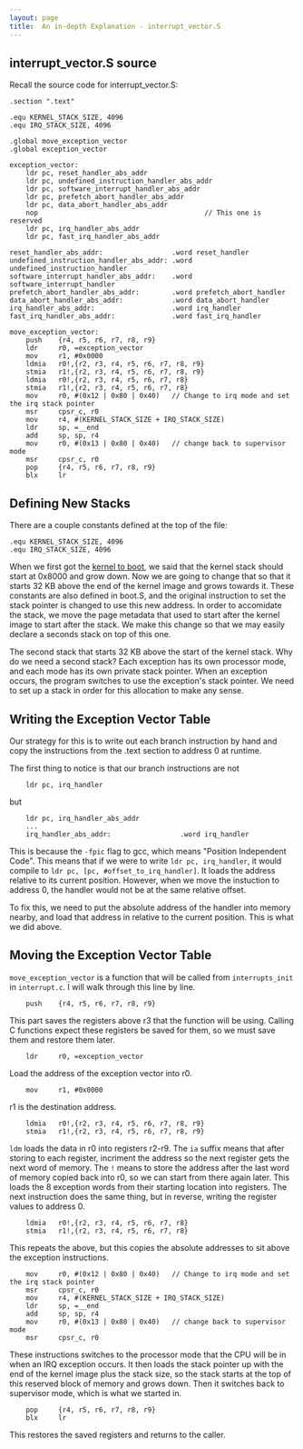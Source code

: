 ```yaml
---
layout: page
title:  An in-depth Explanation - interrupt_vector.S
---
```

## interrupt_vector.S source
Recall the source code for interrupt_vector.S:
```
.section ".text"

.equ KERNEL_STACK_SIZE, 4096
.equ IRQ_STACK_SIZE, 4096

.global move_exception_vector
.global exception_vector

exception_vector:
    ldr pc, reset_handler_abs_addr
    ldr pc, undefined_instruction_handler_abs_addr
    ldr pc, software_interrupt_handler_abs_addr
    ldr pc, prefetch_abort_handler_abs_addr
    ldr pc, data_abort_handler_abs_addr
    nop                                         // This one is reserved
    ldr pc, irq_handler_abs_addr
    ldr pc, fast_irq_handler_abs_addr

reset_handler_abs_addr:                 .word reset_handler
undefined_instruction_handler_abs_addr: .word undefined_instruction_handler
software_interrupt_handler_abs_addr:    .word software_interrupt_handler
prefetch_abort_handler_abs_addr:        .word prefetch_abort_handler
data_abort_handler_abs_addr:            .word data_abort_handler
irq_handler_abs_addr:                   .word irq_handler
fast_irq_handler_abs_addr:              .word fast_irq_handler

move_exception_vector:
    push    {r4, r5, r6, r7, r8, r9}
    ldr     r0, =exception_vector 
    mov     r1, #0x0000
    ldmia   r0!,{r2, r3, r4, r5, r6, r7, r8, r9}
    stmia   r1!,{r2, r3, r4, r5, r6, r7, r8, r9}
    ldmia   r0!,{r2, r3, r4, r5, r6, r7, r8}
    stmia   r1!,{r2, r3, r4, r5, r6, r7, r8}
    mov     r0, #(0x12 | 0x80 | 0x40)   // Change to irq mode and set the irq stack pointer
    msr     cpsr_c, r0
    mov     r4, #(KERNEL_STACK_SIZE + IRQ_STACK_SIZE)
    ldr     sp, =__end
    add     sp, sp, r4
    mov     r0, #(0x13 | 0x80 | 0x40)   // change back to supervisor mode
    msr     cpsr_c, r0
    pop     {r4, r5, r6, r7, r8, r9}
    blx     lr
```

## Defining New Stacks
There are a couple constants defined at the top of the file:
```
.equ KERNEL_STACK_SIZE, 4096
.equ IRQ_STACK_SIZE, 4096
```
When we first got the [kernel to boot](/tutorial/boot.html), we said that the kernel stack should start at 0x8000 and grow down.  Now we are going to change that so that it starts 32 KB above the end of the kernel image and grows towards it.  These constants are also defined in boot.S, and the original instruction to set the stack pointer is changed to use this new address.  In order to accomidate the stack, we move the page metadata that used to start after the kernel image to start after the stack.  We make this change so that we may easily declare a seconds stack on top of this one.

The second stack that starts 32 KB above the start of the kernel stack.  Why do we need a second stack? Each exception has its own processor mode, and each mode has its own private stack pointer.  When an exception occurs, the program switches to use the exception's stack pointer.  We need to set up a stack in order for this allocation to make any sense.

## Writing the Exception Vector Table
Our strategy for this is to write out each branch instruction by hand and copy the instructions from the .text section to address 0 at runtime.

The first thing to notice is that our branch instructions are not
```
    ldr pc, irq_handler
```
but
```
    ldr pc, irq_handler_abs_addr
    ...
    irq_handler_abs_addr:                 .word irq_handler
```
This is because the `-fpic` flag to gcc, which means "Position Independent Code".  This means that if we were to write `ldr pc, irq_handler`, it would compile to `ldr pc, [pc, #offset_to_irq_handler]`.  It loads the address relative to its current position.  However, when we move the instuction to address 0, the handler would not be at the same relative offset.

To fix this, we need to put the absolute address of the handler into memory nearby, and load that address in relative to the current position.  This is what we did above.

## Moving the Exception Vector Table
`move_exception_vector` is a function that will be called from `interrupts_init` in `interrupt.c`.  I will walk through this line by line.

```
    push    {r4, r5, r6, r7, r8, r9}
```
This part saves the registers above r3 that the function will be using.  Calling C functions expect these registers be saved for them, so we must save them and restore them later.
```
    ldr     r0, =exception_vector 
```
Load the address of the exception vector into r0.
```
    mov     r1, #0x0000
```
r1 is the destination address.
```
    ldmia   r0!,{r2, r3, r4, r5, r6, r7, r8, r9}
    stmia   r1!,{r2, r3, r4, r5, r6, r7, r8, r9}
```
`ldm` loads the data in r0 into registers r2-r9. The `ia` suffix means that after storing to each register, incriment the address so the next register gets the next word of memory.  The `!` means to store the address after the last word of memory copied back into r0, so we can start from there again later. This loads the 8 exception words from their starting location into registers.  The next instruction does the same thing, but in reverse, writing the register values to address 0.
```
    ldmia   r0!,{r2, r3, r4, r5, r6, r7, r8}
    stmia   r1!,{r2, r3, r4, r5, r6, r7, r8}
```
This repeats the above, but this copies the absolute addresses to sit above the exception instructions.
```
    mov     r0, #(0x12 | 0x80 | 0x40)   // Change to irq mode and set the irq stack pointer
    msr     cpsr_c, r0
    mov     r4, #(KERNEL_STACK_SIZE + IRQ_STACK_SIZE)
    ldr     sp, =__end
    add     sp, sp, r4
    mov     r0, #(0x13 | 0x80 | 0x40)   // change back to supervisor mode
    msr     cpsr_c, r0
```
These instructions switches to the processor mode that the CPU will be in when an IRQ exception occurs.  It then loads the stack pointer up with the end of the kernel image plus the stack size, so the stack starts at the top of this reserved block of memory and grows down. Then it switches back to supervisor mode, which is what we started in.
```
    pop     {r4, r5, r6, r7, r8, r9}
    blx     lr
```
This restores the saved registers and returns to the caller.
